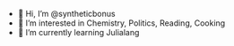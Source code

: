- 👋 Hi, I’m @syntheticbonus
- 👀 I’m interested in Chemistry, Politics, Reading, Cooking
- 🌱 I’m currently learning Julialang

<!---
syntheticbonus/syntheticbonus is a ✨ special ✨ repository because its `README.md` (this file) appears on your GitHub profile.
You can click the Preview link to take a look at your changes.
--->
